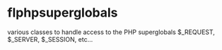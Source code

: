 # flphpsuperglobals
various classes to handle access to the PHP superglobals $_REQUEST, $_SERVER, $_SESSION, etc...
